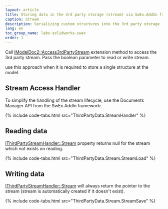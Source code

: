 ```yaml
---
layout: article
title: Storing data in the 3rd party storage (stream) via SwEx.AddIn framework
caption: Stream
description: Serializing custom structures into the 3rd party storage (stream) using SwEx.AddIn framework
lang: en
toc_group_name: labs-solidworks-swex
order: 1
---
```

Call [IModelDoc2::Access3rdPartyStream](https://docs.codestack.net/swex/add-in/html/M_SolidWorks_Interop_sldworks_ModelDocExtension_Access3rdPartyStream.htm) extension method to access the 3rd party stream. Pass the boolean parameter to read or write stream.

use this approach when it is required to store a single structure at the model.

## Stream Access Handler

To simplify the handling of the stream lifecycle, use the Documents Manager API from the SwEx.AddIn framework:

{% include code-tabs.html src="ThirdPartyData.StreamHandler" %}

## Reading data

[IThirdPartyStreamHandler::Stream](https://docs.codestack.net/swex/add-in/html/P_CodeStack_SwEx_AddIn_Base_IThirdPartyStreamHandler_Stream.htm) property returns null for the stream which not exists on reading.

{% include code-tabs.html src="ThirdPartyData.Stream.StreamLoad" %}

## Writing data

[IThirdPartyStreamHandler::Stream](https://docs.codestack.net/swex/add-in/html/P_CodeStack_SwEx_AddIn_Base_IThirdPartyStreamHandler_Stream.htm) will always return the pointer to the stream (stream is automatically created if it doesn't exist).

{% include code-tabs.html src="ThirdPartyData.Stream.StreamSave" %}
